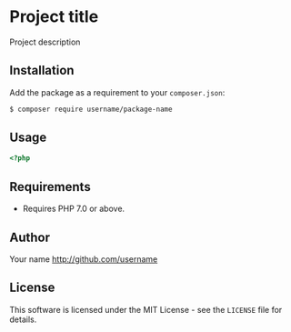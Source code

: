 # Project title
Project description

## Installation
Add the package as a requirement to your `composer.json`:
```bash
$ composer require username/package-name
```

## Usage
```php
<?php


```


## Requirements
- Requires PHP 7.0 or above.

## Author
Your name <http://github.com/username>

## License
This software is licensed under the MIT License - see the `LICENSE` file for details.
